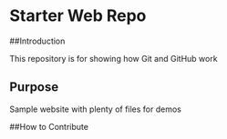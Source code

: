 # Starter Web Repo

##Introduction

This repository is for showing how Git and GitHub work

## Purpose

Sample website with plenty of files for demos

##How to Contribute